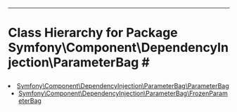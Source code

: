 - - -

# Class Hierarchy for Package Symfony\Component\DependencyInjection\ParameterBag #<ul>
<li><a href="https://github.com/JeyDotC/Hirudo-docs/blob/master/symfony/component/dependencyinjection/parameterbag/parameterbag.html">Symfony\Component\DependencyInjection\ParameterBag\ParameterBag</a><ul>
<li><a href="https://github.com/JeyDotC/Hirudo-docs/blob/master/symfony/component/dependencyinjection/parameterbag/frozenparameterbag.html">Symfony\Component\DependencyInjection\ParameterBag\FrozenParameterBag</a></li>
</ul>
</li>
</ul>

